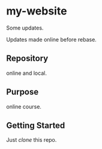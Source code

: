 # my-website

Some updates.

Updates made online before rebase.

## Repository

online and local.

## Purpose

online course.

## Getting Started

Just *clone* this repo.

